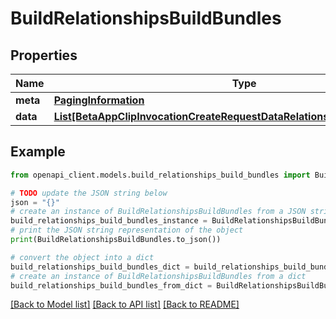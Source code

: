 # BuildRelationshipsBuildBundles


## Properties

Name | Type | Description | Notes
------------ | ------------- | ------------- | -------------
**meta** | [**PagingInformation**](PagingInformation.md) |  | [optional] 
**data** | [**List[BetaAppClipInvocationCreateRequestDataRelationshipsBuildBundleData]**](BetaAppClipInvocationCreateRequestDataRelationshipsBuildBundleData.md) |  | [optional] 

## Example

```python
from openapi_client.models.build_relationships_build_bundles import BuildRelationshipsBuildBundles

# TODO update the JSON string below
json = "{}"
# create an instance of BuildRelationshipsBuildBundles from a JSON string
build_relationships_build_bundles_instance = BuildRelationshipsBuildBundles.from_json(json)
# print the JSON string representation of the object
print(BuildRelationshipsBuildBundles.to_json())

# convert the object into a dict
build_relationships_build_bundles_dict = build_relationships_build_bundles_instance.to_dict()
# create an instance of BuildRelationshipsBuildBundles from a dict
build_relationships_build_bundles_from_dict = BuildRelationshipsBuildBundles.from_dict(build_relationships_build_bundles_dict)
```
[[Back to Model list]](../README.md#documentation-for-models) [[Back to API list]](../README.md#documentation-for-api-endpoints) [[Back to README]](../README.md)


